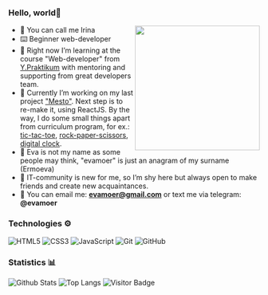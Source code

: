### Hello, world👋
<img src="https://i.pinimg.com/originals/a8/16/84/a816844695fa49287a0d3460378669f6.gif" align="right" width="250px">

 - 👻 You can call me Irina
 - ⌨️ Beginner web-developer
 - 📓 Right now I’m learning at the course "Web-developer" from [Y.Praktikum](https://practicum.yandex.ru/) with mentoring and supporting from great developers team. 
 - 🔧 Currently I’m working on my last project ["Mesto"](https://evamoer.github.io/mesto/). Next step is to re-make it, using ReactJS. By the way, I do some small things apart from curriculum program, for ex.: [tic-tac-toe](https://evamoer.github.io/tic-tac-toe/index.html), [rock-paper-scissors](https://evamoer.github.io/rock-paper-scissors/index.html), [digital clock](https://evamoer.github.io/digital-clock/index.html). 
 - 💭 Eva is not my name as some people may think, "evamoer" is just an anagram of my surname (Ermoeva)
 - 🤍 IT-community is new for me, so I’m shy here but always open to make friends and create new acquaintances.
 - 📩 You can email me: **evamoer@gmail.com** or text me via telegram: **@evamoer**

### Technologies ⚙️

![HTML5](https://img.shields.io/badge/-HTML5-E34F26?style=flat-square&logo=html5&logoColor=white) ![CSS3](https://img.shields.io/badge/-CSS3-1572B6?style=flat-square&logo=css3) ![JavaScript](https://img.shields.io/badge/-JavaScript-black?style=flat-square&logo=javascript)
![Git](https://img.shields.io/badge/-Git-black?style=flat-square&logo=git) ![GitHub](https://img.shields.io/badge/-GitHub-181717?style=flat-square&logo=github)

### Statistics 📊

![Github Stats](https://github-readme-stats.vercel.app/api?username=evamoer&count_private=true&show_icons=true&include_all_commits=true)
![Top Langs](https://github-readme-stats.vercel.app/api/top-langs/?username=evamoer&hide=TeX&layout=compact)
![Visitor Badge](https://visitor-badge.laobi.icu/badge?page_id=evamoer.evamoer)
